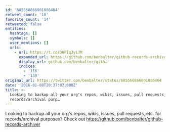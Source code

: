 ```yaml
---
id: '685560866801086464'
retweet_count: '10'
favorite_count: '14'
retweeted: false
entities:
  hashtags: []
  symbols: []
  user_mentions: []
  urls:
    - url: https://t.co/D6PIqJyiJM
      expanded_url: https://github.com/benbalter/github-records-archiver
      display_url: github.com/benbalter/gith…
      indices:
        - '116'
        - '139'
original_url: https://twitter.com/benbalter/status/685560866801086464
date: '2016-01-08T20:37:02.000Z'
title: >-
  Looking to backup all your org's repos, wikis, issues, pull requests, etc. for
  records/archival purp…
---
```


Looking to backup all your org's repos, wikis, issues, pull requests, etc. for records/archival purposes? Check out https://github.com/benbalter/github-records-archiver